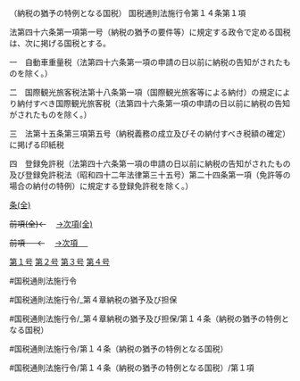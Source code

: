 （納税の猶予の特例となる国税）
国税通則法施行令第１４条第１項

法第四十六条第一項第一号（納税の猶予の要件等）に規定する政令で定める国税は、次に掲げる国税とする。

一　自動車重量税（法第四十六条第一項の申請の日以前に納税の告知がされたものを除く。）

二　国際観光旅客税法第十八条第一項（国際観光旅客等による納付）の規定により納付すべき国際観光旅客税（法第四十六条第一項の申請の日以前に納税の告知がされたものを除く。）

三　法第十五条第三項第五号（納税義務の成立及びその納付すべき税額の確定）に掲げる印紙税

四　登録免許税（法第四十六条第一項の申請の日以前に納税の告知がされたもの及び登録免許税法（昭和四十二年法律第三十五号）第二十四条第一項（免許等の場合の納付の特例）に規定する登録免許税を除く。）

[条(全)](国税通則法施行＿令＿第１４条_.md)

~~前項(全)←~~　  [→次項(全)](国税通則法施行＿令＿第１４条第２項_.md)

~~前項 　 ←~~　  [→次項 　 ](国税通則法施行＿令＿第１４条第２項.md)

[第１号](国税通則法施行＿令＿第１４条第１項第１号.md)  [第２号](国税通則法施行＿令＿第１４条第１項第２号.md)  [第３号](国税通則法施行＿令＿第１４条第１項第３号.md)  [第４号](国税通則法施行＿令＿第１４条第１項第４号.md)  

#国税通則法施行令

#国税通則法施行令/_第４章納税の猶予及び担保

#国税通則法施行令/_第４章納税の猶予及び担保/第１４条（納税の猶予の特例となる国税）

#国税通則法施行令/第１４条（納税の猶予の特例となる国税）

#国税通則法施行令/第１４条（納税の猶予の特例となる国税）/第１項

